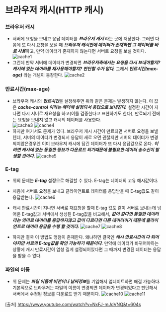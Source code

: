 # 브라우저 캐시(HTTP 캐시)

### 브라우저 캐시
- 서버에 요청을 보내고 응답 데이터를 ***브라우저 캐시*** 라는 곳에 저장한다. 그러면 다음에 또 다시 요청을 보낼 때 ***브라우저 캐시안에 데이터가 존재하면 그 데이터를 바로 사용***하고, 만약 데이터가 존재하지 않는다면 서버로 요청을 보낼 것이다.
![cache1](https://user-images.githubusercontent.com/22884224/218252092-2a46f648-7e1a-4ae7-a206-f52fa5cf3cf6.png)
- 그런데 만약 서버에 데이터가 변경되면 ***브라우저측에서는 요청을 다시 보내야할지? 캐시에 있는 데이터를 재사용해야할지? 판단할 수가 없다.*** 그래서 ***만료시간(max-age)*** 라는 개념이 등장한다.
![cache2](https://user-images.githubusercontent.com/22884224/218252106-80e3d4eb-4c95-4dd1-8911-dbba8ee7d5e2.png)


### 만료시간(max-age)
- 브라우저 캐시의 ***만료시간***을 설정해주면 위와 같은 문제는 발생하지 않는다. 이 값은 ***cache-control 이라는 헤더에 설정되서 응답으로 보내진다.*** 설정한 시간이 지나면 다시 서버로 재요청을 하고(이를 검증한다고 표현하기도 한다), 만료되기 전에는 요청을 보내지 않고 캐시의 데이터를 사용한다.  
![cache3](https://user-images.githubusercontent.com/22884224/218252488-d1b58405-6fd1-4ba6-aa24-482ecfe36eca.png)
![cache4](https://user-images.githubusercontent.com/22884224/218252522-35b7b0bf-7a6a-4fa2-b2e6-9bd1889f4c61.png)
- 하지만 여기서도 문제가 있다. 브라우저 캐시 시간이 만료되면 서버로 요청을 보낼텐데, 서버의 데이터가 변경되서 응답이 새로 오면 괜찮지만 서버의 데이터가 변경되지않은경우엔 이미 브라우저 캐시에 담긴 데이터가 또 다시 응답값으로 온다. ***이러면 캐시에 있는 동일한 정보가 다운로드 되기때문에 불필요한 데이터 송수신이 발생할 것이다.***
![cache5](https://user-images.githubusercontent.com/22884224/218252672-ccfc0af6-b776-46eb-b35f-87217d56b025.png)

### E-tag
- 위의 문제는 ***E-tag*** 설정으로 해결할 수 있다. E-tag는 데이터의 고유 해시값이다.
- 처음에 서버로 요청을 보내고 클라이언트로 데이터를 응답받을 때 E-tag값도 같이 응답받는다. 
![cache6](https://user-images.githubusercontent.com/22884224/218253208-c63814b9-b4bd-4c81-9c7e-de127babe5f8.png)

- 캐시 만료시간이 지나면 서버로 재요청을 할때 E-tag 값도 같이 서버로 보내는데 넘어온 E-tag값과 서버에서 생성된 E-tag값을 비교해서, ***값이 같다면 동일한 데이터라는 의미로 데이터를 응답하지않고 값이 다르다면 다른 데이터이기 때문에 클라이언트로 데이터 응답을 수행 할 것이다.***
![cache7](https://user-images.githubusercontent.com/22884224/218253364-98b47c6d-eb2e-4e80-80b8-7a6fc011f9fc.png)
![cache8](https://user-images.githubusercontent.com/22884224/218253368-cf9d0e01-5df6-4ee5-b0f3-c3963ad67b30.png)

- 하지만 결국 이 방법도 맹점이 존재한다. 왜냐하면 결국엔 ***캐시 만료시간이 다 되어야지만 서로의 E-tag값을 확인 가능하기 때문이다.*** 만약에 데이터가 바뀌어야하는 상황에 캐시 만료시간이 엄청 길게 설정되어있다면 그 때까지 변경된 데이터는 응답을 받을 수 없다.

### 파일의 이름
- 위 문제는 ***파일 이름에 버전이나 날짜정보***를 기입해서 업데이트하면 해결 가능하다. 기본적으로 브라우저는 파일의 이름이 변경되면 데이터가 변경되었다고 판단해서 서버에서 수정된 정보를 다운로드 받기 때문이다.
![cache10](https://user-images.githubusercontent.com/22884224/218253961-2e8e0937-98b7-4d6c-bb3f-d4129a72feaa.png)
![cache11](https://user-images.githubusercontent.com/22884224/218253969-885f4eb0-7b34-4bd0-8560-d23b8ea0a933.png)

[출처] https://www.youtube.com/watch?v=NxFJ-mJdVNQ&t=604s
